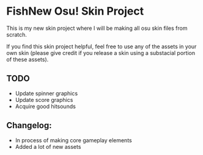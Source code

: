 # FishNew Osu! Skin Project

This is my new skin project where I will be making all osu skin files from scratch.

If you find this skin project helpful, feel free to use any of the assets in your own skin (please give credit if you release a skin using a substacial portion of these assets).

## TODO ##
- Update spinner graphics
- Update score graphics
- Acquire good hitsounds

## Changelog: ##
- In process of making core gameplay elements
- Added a lot of new assets
